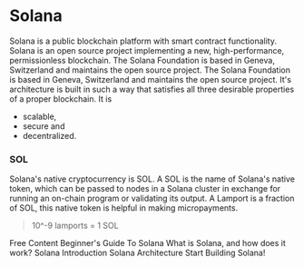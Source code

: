 # Solana

Solana is a public blockchain platform with smart contract functionality. 
Solana is an open source project implementing a new, high-performance, permissionless blockchain. The Solana Foundation is based in Geneva, Switzerland and maintains the open source project. The Solana Foundation is based in Geneva, Switzerland and maintains the open source project.
It's architecture is built in such a way that satisfies all three desirable properties of a proper blockchain. It is 
- scalable, 
- secure and 
- decentralized.

### SOL
Solana's native cryptocurrency is SOL. A SOL is the name of Solana's native token, which can be passed to nodes in a Solana cluster in exchange for running an on-chain program or validating its output. A Lamport is a fraction of SOL, this native token is helpful in making micropayments. 
> 10^-9 lamports = 1 SOL

<ResourceGroupTitle>Free Content</ResourceGroupTitle>
<BadgeLink colorScheme='yellow' badgeText='Read' href='https://solana.com/news/getting-started-with-solana-development'>Beginner's Guide To Solana</BadgeLink>
<BadgeLink colorScheme='yellow' badgeText='Read' href='https://cointelegraph.com/news/what-is-solana-and-how-does-it-work'>What is Solana, and how does it work?</BadgeLink>
<BadgeLink colorScheme='yellow' badgeText='Read' href='https://docs.solana.com/introduction'>Solana Introduction</BadgeLink>
<BadgeLink colorScheme='yellow' badgeText='Read' href='https://docs.solana.com/cluster/overview'>Solana Architecture</BadgeLink>
<BadgeLink colorScheme='yellow' badgeText='Read' href='https://beta.solpg.io/?utm_source=solana.com'>Start Building Solana!</BadgeLink>
